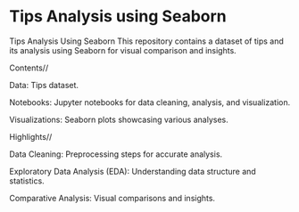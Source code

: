 
# Tips Analysis using Seaborn

Tips Analysis Using Seaborn
This repository contains a dataset of tips and its analysis using Seaborn for visual comparison and insights.

Contents//


Data: Tips dataset.

Notebooks: Jupyter notebooks for data cleaning, analysis, and visualization.

Visualizations: Seaborn plots showcasing various analyses.



Highlights//

Data Cleaning: Preprocessing steps for accurate analysis.

Exploratory Data Analysis (EDA): Understanding data structure and statistics.

Comparative Analysis: Visual comparisons and insights.

